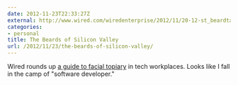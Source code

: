 ```yaml
---
date: 2012-11-23T22:33:27Z
external: http://www.wired.com/wiredenterprise/2012/11/20-12-st_beardtaxonomy/
categories:
- personal
title: The Beards of Silicon Valley
url: /2012/11/23/the-beards-of-silicon-valley/
---
```


Wired rounds up [a guide to facial topiary](http://www.wired.com/wiredenterprise/2012/11/20-12-st_beardtaxonomy/) in tech workplaces. Looks like I fall in the camp of "software developer."